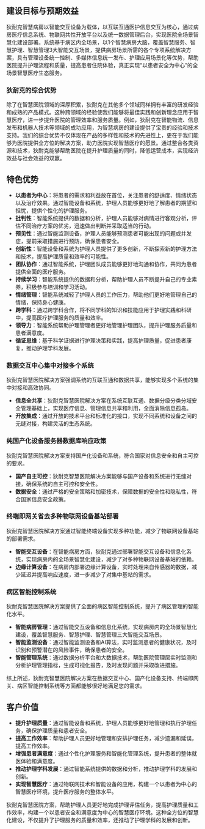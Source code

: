 
## 建设目标与预期效益

狄耐克智慧病房以智能交互设备为载体，以互联互通医护信息交互为核心，通过病房医疗信息系统、物联网共性开放平台以及统一数据管理后台，实现医院全场景智慧化建设部署。系统基于病区内全场景，以1个智慧病房大脑，覆盖智慧服务、智慧护理、智慧管理3大智能交互场景，提供病房场景所需的各个专项系统解决方案，具有管理设备统一控制、多媒体信息统一发布、护理应用场景化等优势，帮助医院提升护理流程和质量，提高患者住院体验，真正实现“以患者安全为中心”的全场景智慧医疗生态服务。


### 狄耐克的综合优势
除了在智慧医院领域的深厚积累，狄耐克在其他多个领域同样拥有丰富的研发经验和成熟的产品模式。这种跨领域的经验使我们能够将最佳实践和创新理念应用于智慧医疗，进一步提升医院的管理效率和服务质量。例如，狄耐克在智能物流、信息发布和机器人技术等领域的成功应用，为智慧病房的建设提供了宝贵的经验和技术支持。我们的综合优势不仅体现在产品的多样性和技术的先进性上，更在于我们能够为医院提供全方位的解决方案，助力医院实现智慧医疗的愿景。通过整合各类资源和技术，狄耐克能够帮助医院在提升护理质量的同时，降低运营成本，实现经济效益与社会效益的双赢。

## 特色优势
- **以患者为中心**：将患者的需求和利益放在首位，关注患者的舒适度、情绪状态以及治疗效果。通过智能设备和系统，护理人员能够更好地了解患者的期望和担忧，提供个性化的护理服务。
- **批判性**：智能系统提供的数据和分析，护理人员能够对病情进行客观分析，评估不同治疗方案的优劣，迅速做出判断并采取适当的行动。
- **预见性**：通过智能监测设备，护理人员能够预测患者可能出现的问题或并发症，提前采取措施进行预防，确保患者安全。
- **创新性**：智能设备和系统为护理人员提供了更多创新，不断探索新的护理方法和技术，提高护理质量和效率的可能性。
- **团队协作**：通过智能系统，护理团队成员能够更好地沟通和协作，共同为患者提供全面的医疗服务。
- **持续学习**：智能系统提供的数据和分析，帮助护理人员不断提升自己的专业素养，积极参与培训和学习活动。
- **情绪管理**：智能系统减轻了护理人员的工作压力，帮助他们更好地管理自己的情绪，保持身心健康。
- **跨学科**：通过跨学科合作，将不同学科的知识和技能应用于护理实践和科研中，提高医疗护理服务的质量和效率。
- **领导力**：智能系统帮助护理管理者更好地管理护理团队，提升护理服务质量和患者满意度。
- **循证思维**：基于科学证据进行护理决策和实践，提高护理质量，促进患者康复，推动护理学科发展。

### 数据交互中心集中对接多个系统
狄耐克智慧医院解决方案强调系统的互联互通和数据共享，能够实现多个系统的集中对接和高效协同。

- **信息全共享**：狄耐克智慧医院解决方案在系统互联互通、数据分级分类分域安全管理基础上，实现医疗信息、管理信息共享和利用，全面消除信息孤岛。
- **开放集成**：通过开放的技术平台和标准化的接口，实现不同系统和设备之间的无缝对接，构建灵活的生态系统。

### 纯国产化设备服务器数据库响应政策
狄耐克智慧医院解决方案支持国产化设备和系统，符合国家对信息安全和自主可控的要求。

- **国产自主可控**：狄耐克智慧医院解决方案能够与国产设备和系统进行无缝对接，确保系统的自主可控和安全性。
- **数据安全**：通过严格的安全策略和加密技术，保障数据的安全性和隐私性，符合国家信息安全政策。

### 终端即网关省去多种物联网设备基站部署
狄耐克智慧医院解决方案通过智能终端设备实现多种功能，减少了物联网设备基站的部署需求。

- **智能交互设备**：在智能病房方面，狄耐克通过部署智能交互设备和信息化系统，实现病房内的全场景智慧化建设，减少了对多种物联网设备基站的依赖。
- **边缘计算设备**：在病房内部署边缘计算设备，实时处理来自传感器的数据，减少延迟并提高响应速度，进一步减少了对集中基站的需求。

### 病区智能控制系统
狄耐克智慧医院解决方案提供了全面的病区智能控制系统，提升了病区管理的智能化水平。

- **智能病房管理**：通过智能交互设备和信息化系统，实现病房内的全场景智慧化建设，覆盖智慧服务、智慧护理、智慧管理三大智能交互场景。
- **智能监测设备**：通过智能监测设备和AI算法，实时监测患者的健康状况，及时识别和预警潜在的风险事件，确保患者的安全。
- **智能管理系统**：通过数据分析平台和大数据技术，帮助医院管理层实时监测和分析护理管理指标，生成可视化报告，及时发现问题并采取改进措施。

综上所述，狄耐克智慧医院解决方案在数据交互中心、国产化设备支持、终端即网关、病区智能控制系统等方面都能够很好地满足您的需求。

## 客户价值
- **提升护理质量**：通过智能设备和系统，护理人员能够更好地管理和执行护理任务，确保护理质量和患者安全。
- **提高工作效率**：帮助护理人员更好地管理和安排护理任务，减少遗漏和延误，提高工作效率。
- **增强患者满意度**：通过个性化护理服务和智能化管理系统，提升患者的整体就医体验和满意度。
- **推动护理学科发展**：通过智能系统提供的数据和分析，推动护理学科的发展和创新。
- **实现智慧医疗**：通过物联网技术和智能设备的应用，构建一个以患者为中心的智慧医疗环境，提升医疗服务的整体水平。

狄耐克智慧医院方案，帮助护理人员更好地完成护理评估任务，提高护理质量和工作效率，构建一个以患者安全和满意度为中心的智慧医疗环境。这种全方位的智慧化建设，不仅提升了护理服务的质量和效率，还推动了护理学科的发展和创新。
